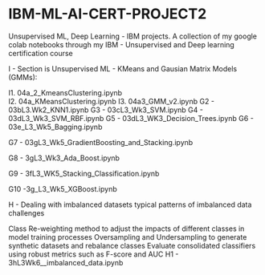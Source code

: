 # IBM-ML-AI-CERT-PROJECT2
Unsupervised ML, Deep Learning - IBM projects. A collection of my google colab notebooks through my IBM - Unsupervised and Deep learning certification course

I - Section is Unsupervised ML - KMeans and Gausian Matrix Models (GMMs):


I1. 04a_2_KmeansClustering.ipynb  
I2. 04a_KMeansClustering.ipynb 
I3. 04a3_GMM_v2.ipynb
G2 - 03bL3.Wk2_KNN1.ipynb
G3 - 03cL3_Wk3_SVM.ipynb
G4 - 03dL3_Wk3_SVM_RBF.ipynb
G5 - 03dL3_WK3_Decision_Trees.ipynb
G6 - 03e_L3_Wk5_Bagging.ipynb

G7 - 03gL3_Wk5_GradientBoosting_and_Stacking.ipynb

G8 - 3gL3_Wk3_Ada_Boost.ipynb

G9 - 3fL3_WK5_Stacking_Classification.ipynb

G10 -3g_L3_Wk5_XGBoost.ipynb

H - Dealing with imbalanced datasets typical patterns of imbalanced data challenges

Class Re-weighting method to adjust the impacts of different classes in model training processes
Oversampling and Undersampling to generate synthetic datasets and rebalance classes
Evaluate consolidated classifiers using robust metrics such as F-score and AUC
H1 - 3hL3Wk6__imbalanced_data.ipynb
